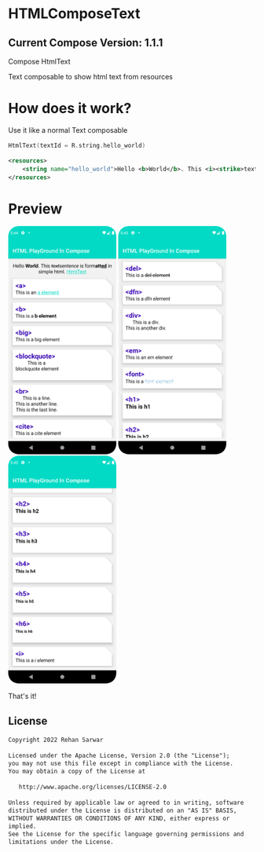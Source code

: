 # HTMLComposeText
## Current Compose Version: 1.1.1
Compose HtmlText

Text composable to show html text from resources



[comment]: <> (# Add to your project)

[comment]: <> (Add actual HtmlText library:)



# How does it work?

Use it like a normal Text composable

```kotlin
HtmlText(textId = R.string.hello_world)
```

```xml
<resources>
    <string name="hello_world">Hello <b>World</b>. This <i><strike>text</strike>sentence</i> is form<b>att<u>ed</u></b> in simple html. <a href="https://github.com/CHRehan/HTMLComposeText">HtmlText</a></string>
</resources>
```

# Preview

<img   src="/art/1.png" width="220"/>   <img   src="/art/2.png" width="220"/>   <img  src="/art/3.png" width="220"/>

That's it!

License
--------

    Copyright 2022 Rehan Sarwar

    Licensed under the Apache License, Version 2.0 (the "License");
    you may not use this file except in compliance with the License.
    You may obtain a copy of the License at

       http://www.apache.org/licenses/LICENSE-2.0

    Unless required by applicable law or agreed to in writing, software
    distributed under the License is distributed on an "AS IS" BASIS,
    WITHOUT WARRANTIES OR CONDITIONS OF ANY KIND, either express or implied.
    See the License for the specific language governing permissions and
    limitations under the License.
